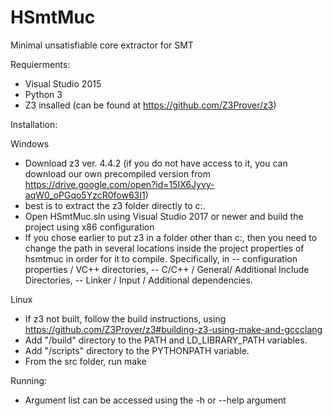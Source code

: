 # HSmtMuc
Minimal unsatisfiable core extractor for SMT

Requierments:
- Visual Studio 2015
- Python 3
- Z3 insalled (can be found at https://github.com/Z3Prover/z3)


Installation:

Windows
- Download z3 ver. 4.4.2 (if you do not have access to it, you can download our own 
precompiled version from https://drive.google.com/open?id=15IX6Jyvy-aqW0_oPGqo5YzcR0fow63I1)
- best is to extract the z3 folder directly to c:\. 
- Open HSmtMuc.sln using Visual Studio 2017 or newer and build the project using x86 configuration
- If you chose earlier to put z3 in a folder other than c:\, then you need to change the path in 
several locations inside the project properties of hsmtmuc in order for it to compile. 
Specifically, in 
	-- configuration properties / VC++ directories, 
	-- C/C++ / General/ Additional Include Directories,
	-- Linker / Input / Additional dependencies.


Linux
- If z3 not built, follow the build instructions, using https://github.com/Z3Prover/z3#building-z3-using-make-and-gccclang
- Add "<z3-master dir>/build" directory to the PATH and LD_LIBRARY_PATH variables.
- Add "<z3-master dir>/scripts" directory to the PYTHONPATH variable.
- From the src folder, run make

Running:
- Argument list can be accessed using the -h or --help argument

